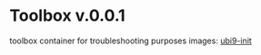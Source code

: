 # Toolbox v.0.0.1

toolbox container for troubleshooting purposes
images: [ubi9-init](registry.access.redhat.com/ubi9/ubi-init)
